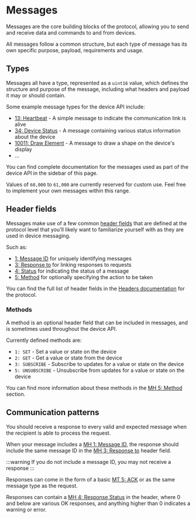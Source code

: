 # Messages

Messages are the core building blocks of the protocol, allowing you to send and receive data and commands to and from devices.

All messages follow a common structure, but each type of message has its own specific purpose, payload, requirements and usage.

## Types

Messages all have a type, represented as a `uint16` value, which defines the structure and purpose of the message, including what headers and payload it may or should contain.

Some example message types for the device API include:
- [13: Heartbeat](./13-heartbeat) - A simple message to indicate the communication link is alive
- [34: Device Status](./34-device-status) - A message containing various status information about the device
- [10011: Draw Element](./10011-draw-bitmap) - A message to draw a shape on the device's display
- ...

You can find complete documentation for the messages used as part of the device API in the sidebar of this page.

Values of `60,000` to `61,000` are currently reserved for custom use. Feel free to implement your own messages within this range.

## Header fields

Messages make use of a few common [header fields](/devices/api/protocol/headers) that are defined at the protocol level that you'll likely want to familiarize yourself with as they are used in device messaging.

Such as:
- [1: Message ID](../protocol/headers#_1-message-id) for uniquely identifying messages
- [3: Response to](../protocol/headers#_3-response-to) for linking responses to requests
- [4: Status](../protocol/headers#_4-status) for indicating the status of a message
- [5: Method](../protocol/headers#_5-method) for optionally specifying the action to be taken

You can find the full list of header fields in the [Headers documentation](/devices/api/protocol/headers) for the protocol.

### Methods

A method is an optional header field that can be included in messages, and is sometimes used throughout the device API.

Currently defined methods are:
- `1: SET` - Set a value or state on the device
- `2: GET` - Get a value or state from the device
- `3: SUBSCRIBE` - Subscribe to updates for a value or state on the device
- `5: UNSUBSCRIBE` - Unsubscribe from updates for a value or state on the device

You can find more information about these methods in the [MH 5: Method](../protocol/headers#_5-method) section.

## Communication patterns

You should receive a response to every valid and expected message when the recipient is able to process the request.

When your message includes a [MH 1: Message ID](../protocol/headers#_1-message-id), the response should include the same message ID in the [MH 3: Response to](../protocol/headers#_3-response-to) header field.

:::warning
If you do not include a message ID, you may not receive a response
:::

Responses can come in the form of a basic [MT 5: ACK](./5-ack) or as the same message type as the request.

Responses can contain a [MH 4: Response Status](../protocol/headers#_4-message-status) in the header, where 0 and below are various OK responses, and anything higher than 0 indicates a warning or error.
